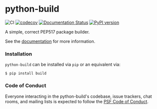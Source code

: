 # python-build

![CI](https://github.com/FFY00/python-build/workflows/check/badge.svg)
[![codecov](https://codecov.io/gh/FFY00/python-build/branch/master/graph/badge.svg)](https://codecov.io/gh/FFY00/python-build)
[![Documentation Status](https://readthedocs.org/projects/python-build/badge/?version=latest)](https://python-build.readthedocs.io/en/latest/?badge=latest)
[![PyPI version](https://badge.fury.io/py/build.svg)](https://pypi.org/project/build/)

A simple, correct PEP517 package builder.

See the [documentation](https://python-build.readthedocs.io/en/latest/) for more information.

### Installation

`python-build` can be installed via `pip` or an equivalent via:

```
$ pip install build
```

### Code of Conduct

Everyone interacting in the python-build's codebase, issue trackers, chat rooms, and mailing lists is expected to follow
the [PSF Code of Conduct].

[psf code of conduct]: https://github.com/pypa/.github/blob/main/CODE_OF_CONDUCT.md
